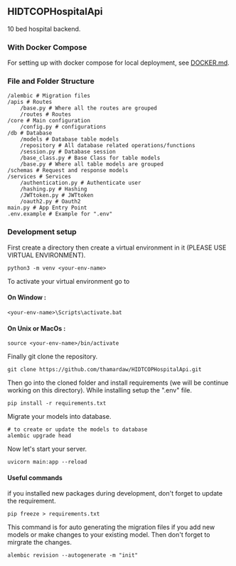 ## HIDTCOPHospitalApi

10 bed hospital backend.

### With Docker Compose

For setting up with docker compose for local deployment, see [DOCKER.md](./DOCKER.md).

### File and Folder Structure

```shell
/alembic # Migration files
/apis # Routes
    /base.py # Where all the routes are grouped
    /routes # Routes
/core # Main configuration
    /config.py # configurations
/db # Database
    /models # Database table models
    /repository # All database related operations/functions
    /session.py # Database session
    /base_class.py # Base Class for table models
    /base.py # Where all table models are grouped
/schemas # Request and response models
/services # Services
    /authentication.py # Authenticate user
    /hashing.py # Hashing
    /JWTtoken.py # JWTtoken
    /oauth2.py # Oauth2
main.py # App Entry Point
.env.example # Example for ".env"
```

### Development setup

First create a directory then create a virtual environment in it (PLEASE USE VIRTUAL ENVIRONMENT).

```shell
python3 -m venv <your-env-name>
```

To activate your virtual environment go to

#### On Window :

```shell
<your-env-name>\Scripts\activate.bat
```

#### On Unix or MacOs :

```shell
source <your-env-name>/bin/activate
```

Finally git clone the repository.

```shell
git clone https://github.com/thamardaw/HIDTCOPHospitalApi.git
```

Then go into the cloned folder and install requirements (we will be continue working on this directory). While installing setup the ".env" file.

```shell
pip install -r requirements.txt
```

<!-- For our database migrations we will be using alembic. Don't worry it is already in requirements.txt so it is installed. Now let's initailize alembic.

```shell
alembic init alembic
```

After initailized, some changes need to make.

Go to alembic.ini and add your database string / URI.

```shell
sqlalchemy.url = <your-database-string>
```

Then go to alembic/env.py.

```shell
# comment out "target_metadata = None" and add this
from db.base import Base
target_metadata = Base.metadata
```

All changes need for alembic is done. Let's generate your migrations with alembic's help. You will have to run this command every time you add new models or you make changes to your models.

```shell
# this auto generate the migration files
alembic revision --autogenerate -m "init"
# to create or update the models to database
alembic upgrade head
``` -->

Migrate your models into database.

```shell
# to create or update the models to database
alembic upgrade head
```

Now let's start your server.

```shell
uvicorn main:app --reload
```

#### Useful commands

if you installed new packages during development, don't forget to update the requirement.

```shell
pip freeze > requirements.txt
```

This command is for auto generating the migration files if you add new models or make changes to your existing model. Then don't forget to mirgrate the changes.

```shell
alembic revision --autogenerate -m "init"
```

